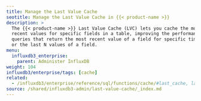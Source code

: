 ```yaml
---
title: Manage the Last Value Cache
seotitle: Manage the Last Value Cache in {{< product-name >}}
description: >
  The {{< product-name >}} Last Value Cache (LVC) lets you cache the most
  recent values for specific fields in a table, improving the performance of
  queries that return the most recent value of a field for specific time series
  or the last N values of a field. 
menu:
  influxdb3_enterprise:
    parent: Administer InfluxDB
weight: 104
influxdb3/enterprise/tags: [cache]
related:
  - /influxdb3/enterprise/reference/sql/functions/cache/#last_cache, last_cache SQL function
source: /shared/influxdb3-admin/last-value-cache/_index.md
---
```


<!-- The content for this page is located at
// SOURCE content/shared/influxdb3-admin/last-value-cache/_index.md -->
